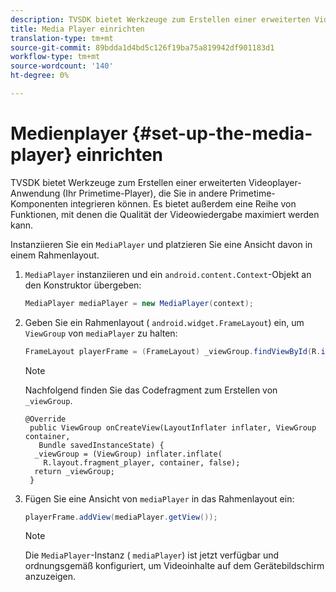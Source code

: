 ```yaml
---
description: TVSDK bietet Werkzeuge zum Erstellen einer erweiterten Videoplayer-Anwendung (Ihr Primetime-Player), die Sie in andere Primetime-Komponenten integrieren können. Es bietet außerdem eine Reihe von Funktionen, mit denen die Qualität der Videowiedergabe maximiert werden kann.
title: Media Player einrichten
translation-type: tm+mt
source-git-commit: 89bdda1d4bd5c126f19ba75a819942df901183d1
workflow-type: tm+mt
source-wordcount: '140'
ht-degree: 0%

---
```



# Medienplayer {#set-up-the-media-player} einrichten

TVSDK bietet Werkzeuge zum Erstellen einer erweiterten Videoplayer-Anwendung (Ihr Primetime-Player), die Sie in andere Primetime-Komponenten integrieren können. Es bietet außerdem eine Reihe von Funktionen, mit denen die Qualität der Videowiedergabe maximiert werden kann.

<!--<a id="section_1FE83A68DE624F20B52C0959851F5699"></a>-->

Instanziieren Sie ein `MediaPlayer` und platzieren Sie eine Ansicht davon in einem Rahmenlayout.

1. `MediaPlayer` instanziieren und ein `android.content.Context`-Objekt an den Konstruktor übergeben:

   ```java
   MediaPlayer mediaPlayer = new MediaPlayer(context);
   ```

1. Geben Sie ein Rahmenlayout ( `android.widget.FrameLayout`) ein, um `ViewGroup` von `mediaPlayer` zu halten:

   ```java
   FrameLayout playerFrame = (FrameLayout) _viewGroup.findViewById(R.id.playerFrame);
   ```

   >[!NOTE]
   >
   >Nachfolgend finden Sie das Codefragment zum Erstellen von `_viewGroup`.

   ```
   @Override 
    public ViewGroup onCreateView(LayoutInflater inflater, ViewGroup container, 
      Bundle savedInstanceState) { 
     _viewGroup = (ViewGroup) inflater.inflate( 
       R.layout.fragment_player, container, false); 
     return _viewGroup; 
    }
   ```

1. Fügen Sie eine Ansicht von `mediaPlayer` in das Rahmenlayout ein:

   ```java
   playerFrame.addView(mediaPlayer.getView());
   ```

   >[!NOTE]
   >
   >Die `MediaPlayer`-Instanz ( `mediaPlayer`) ist jetzt verfügbar und ordnungsgemäß konfiguriert, um Videoinhalte auf dem Gerätebildschirm anzuzeigen.